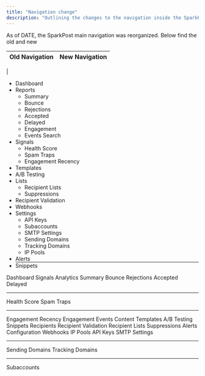 ```yaml
---
title: "Navigation change"
description: "Outlining the changes to the navigation inside the SparkPost app."
---
```


As of DATE, the SparkPost main navigation was reorganized. Below find the old and new  


| Old Navigation | New Navigation |
| -------------- | -------------- |
| 

<ul>
  <li>Dashboard</li>
  <li>
    Reports
    <ul>
      <li>Summary</li>
      <li>Bounce</li>
      <li>Rejections</li>
      <li>Accepted</li>
      <li>Delayed</li>
      <li>Engagement</li>
      <li>Events Search</li>
    </ul>
  </li>
  <li>
    Signals
    <ul>
      <li>Health Score</li>
      <li>Spam Traps</li>
      <li>Engagement Recency</li>
    </ul>
  </li>
  <li>Templates</li>
  <li>A/B Testing</li>
  <li>
    Lists
    <ul>
      <li>Recipient Lists</li>
      <li>Suppressions</li>
    </ul>
  </li>
  <li>Recipient Validation</li>
  <li>Webhooks</li>
  <li>
    Settings
    <ul>
      <li>API Keys</li>
      <li>Subaccounts</li>
      <li>SMTP Settings</li>
      <li>Sending Domains</li>
      <li>Tracking Domains</li>
      <li>IP Pools</li>
    </ul>
  </li>
  <li>Alerts</li>
  <li style="list-style: none;"><hr style="margin: 0;"></li>
  <li>Snippets</li>
</ul>


Dashboard
Signals Analytics
  Summary
  Bounce
  Rejections
  Accepted
  Delayed
  <hr>
  Health Score
  Spam Traps
  <hr>
  Engagement Recency
  Engagement
Events
Content
  Templates
  A/B Testing
  Snippets
Recipients
  Recipient Validation
  Recipient Lists
  Suppressions
Alerts
Configuration
  Webhooks
  IP Pools
  API Keys
  SMTP Settings
  <hr>
  Sending Domains
  Tracking Domains
  <hr>
  Subaccounts
